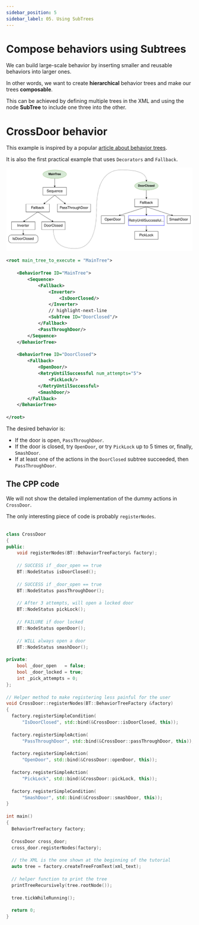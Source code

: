 ```yaml
---
sidebar_position: 5
sidebar_label: 05. Using SubTrees
---
```


# Compose behaviors using Subtrees 

We can build large-scale behavior by inserting smaller and reusable
behaviors into larger ones.

In other words, we want to create __hierarchical__ behavior trees and make 
our trees __composable__. 

This can be achieved by defining multiple trees in the XML and using the
node __SubTree__ to include one three into the other.

# CrossDoor behavior

This example is inspired by a popular 
[article about behavior trees](http://www.gamasutra.com/blogs/ChrisSimpson/20140717/221339/Behavior_trees_for_AI_How_they_work.php).

It is also the first practical example that uses `Decorators` and `Fallback`.

![crossdoor_subtree.svg](images/crossdoor_subtree.svg)



``` xml
<root main_tree_to_execute = "MainTree">

    <BehaviorTree ID="MainTree">
        <Sequence>
            <Fallback>
                <Inverter>
                    <IsDoorClosed/>
                </Inverter>
                // highlight-next-line
                <SubTree ID="DoorClosed"/>
            </Fallback>
            <PassThroughDoor/>
        </Sequence>
    </BehaviorTree>

    <BehaviorTree ID="DoorClosed">
        <Fallback>
            <OpenDoor/>
            <RetryUntilSuccessful num_attempts="5">
                <PickLock/>
            </RetryUntilSuccessful>
            <SmashDoor/>
        </Fallback>
    </BehaviorTree>
    
</root>
```

The desired behavior is:

- If the door is open, `PassThroughDoor`.
- If the door is closed, try `OpenDoor`, or 
try `PickLock` up to 5 times or, finally, `SmashDoor`.
- If at least one of the actions in the `DoorClosed` subtree succeeded,
then `PassThroughDoor`.


## The CPP code

We will not show the detailed implementation of the dummy actions
in `CrossDoor`.

The only interesting piece of code is probably `registerNodes`.

``` cpp

class CrossDoor
{
public:
    void registerNodes(BT::BehaviorTreeFactory& factory);

    // SUCCESS if _door_open == true
    BT::NodeStatus isDoorClosed();

    // SUCCESS if _door_open == true
    BT::NodeStatus passThroughDoor();

    // After 3 attempts, will open a locked door
    BT::NodeStatus pickLock();

    // FAILURE if door locked
    BT::NodeStatus openDoor();

    // WILL always open a door
    BT::NodeStatus smashDoor();

private:
    bool _door_open   = false;
    bool _door_locked = true;
    int _pick_attempts = 0;
};

// Helper method to make registering less painful for the user
void CrossDoor::registerNodes(BT::BehaviorTreeFactory &factory)
{
  factory.registerSimpleCondition(
      "IsDoorClosed", std::bind(&CrossDoor::isDoorClosed, this));

  factory.registerSimpleAction(
      "PassThroughDoor", std::bind(&CrossDoor::passThroughDoor, this));

  factory.registerSimpleAction(
      "OpenDoor", std::bind(&CrossDoor::openDoor, this));

  factory.registerSimpleAction(
      "PickLock", std::bind(&CrossDoor::pickLock, this));

  factory.registerSimpleCondition(
      "SmashDoor", std::bind(&CrossDoor::smashDoor, this));
}

int main()
{
  BehaviorTreeFactory factory;

  CrossDoor cross_door;
  cross_door.registerNodes(factory);

  // the XML is the one shown at the beginning of the tutorial
  auto tree = factory.createTreeFromText(xml_text);

  // helper function to print the tree
  printTreeRecursively(tree.rootNode());

  tree.tickWhileRunning();

  return 0;
}

```




